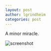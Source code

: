 ```yaml
---
layout: post
author: lgrindheim
categories: post
---
```


A minor miracle.

![screenshot](http://landonandjana.files.wordpress.com/2013/09/screen-shot-2013-09-18-at-4-27-01-pm.png)
